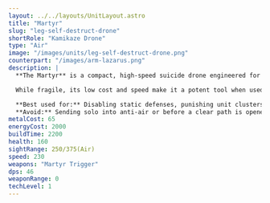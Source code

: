 ```yaml
---
layout: ../../layouts/UnitLayout.astro
title: "Martyr"
slug: "leg-self-destruct-drone"
shortRole: "Kamikaze Drone"
type: "Air"
image: "/images/units/leg-self-destruct-drone.png"
counterpart: "/images/arm-lazarus.png"
description: |
  **The Martyr** is a compact, high-speed suicide drone engineered for disruption through explosive sacrifice. Once within range, it detonates with a volatile charge designed to cripple tightly grouped units or punch holes in static defenses. It offers no ranged attack — its entire purpose is to close in and explode.

  While fragile, its low cost and speed make it a potent tool when used in numbers or from unexpected angles. Whether overwhelming static defenses or targeting exposed constructors, the Martyr thrives on surprise and swarm tactics.

  **Best used for:** Disabling static defenses, punishing unit clusters, swarm assaults  
  **Avoid:** Sending solo into anti-air or before a clear path is opened
metalCost: 65
energyCost: 2000
buildTime: 2200
health: 160
sightRange: 250/375(Air)
speed: 230
weapons: "Martyr Trigger"
dps: 46
weaponRange: 0
techLevel: 1
---
```

